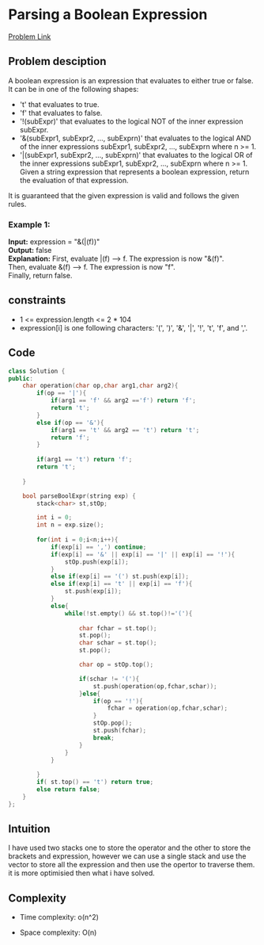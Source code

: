# Parsing a Boolean Expression
[Problem Link](https://leetcode.com/problems/parsing-a-boolean-expression/?envType=daily-question&envId=2024-10-20)

## Problem desciption 

A boolean expression is an expression that evaluates to either true or false. It can be in one of the following shapes:

* 't' that evaluates to true.
* 'f' that evaluates to false.
* '!(subExpr)' that evaluates to the logical NOT of the inner expression subExpr.
* '&(subExpr1, subExpr2, ..., subExprn)' that evaluates to the logical AND of the inner expressions subExpr1, subExpr2, ..., subExprn where n >= 1.
* '|(subExpr1, subExpr2, ..., subExprn)' that evaluates to the logical OR of the inner expressions subExpr1, subExpr2, ..., subExprn where n >= 1.
Given a string expression that represents a boolean expression, return the evaluation of that expression.

It is guaranteed that the given expression is valid and follows the given rules.

 
### Example 1:

**Input:** expression = "&(|(f))"<br>
**Output:** false<br>
**Explanation:** 
First, evaluate |(f) --> f. The expression is now "&(f)".<br>
Then, evaluate &(f) --> f. The expression is now "f".<br>
Finally, return false.<br>

## constraints
* 1 <= expression.length <= 2 * 104
* expression[i] is one following characters: '(', ')', '&', '|', '!', 't', 'f', and ','.

## Code
```cpp
class Solution {
public:
    char operation(char op,char arg1,char arg2){
        if(op == '|'){
            if(arg1 == 'f' && arg2 =='f') return 'f';
            return 't';
        }
        else if(op == '&'){
            if(arg1 == 't' && arg2 == 't') return 't';
            return 'f';
        }
        
        if(arg1 == 't') return 'f';
        return 't';
        
    }

    bool parseBoolExpr(string exp) {
        stack<char> st,stOp;

        int i = 0;
        int n = exp.size();
        
        for(int i = 0;i<n;i++){
            if(exp[i] == ',') continue;
            if(exp[i] == '&' || exp[i] == '|' || exp[i] == '!'){
                stOp.push(exp[i]);
            }
            else if(exp[i] == '(') st.push(exp[i]);
            else if(exp[i] == 't' || exp[i] == 'f'){
                st.push(exp[i]);
            }
            else{
                while(!st.empty() && st.top()!='('){
                    
                    char fchar = st.top();
                    st.pop();
                    char schar = st.top();
                    st.pop();

                    char op = stOp.top();

                    if(schar != '('){
                        st.push(operation(op,fchar,schar));
                    }else{
                        if(op == '!'){
                            fchar = operation(op,fchar,schar);
                        }
                        stOp.pop();
                        st.push(fchar);
                        break;
                    }
                }
            }
           
        }
        if( st.top() == 't') return true;
        else return false;
    }
};
```

## Intuition
I have used two stacks one to store the operator and the other to store the brackets and expression, however we can use a single stack and use the vector to store all the expression and then use the opertor to traverse them. it is more optimisied then what i have solved.


## Complexity
- Time complexity: o(n^2)


- Space complexity: O(n)

